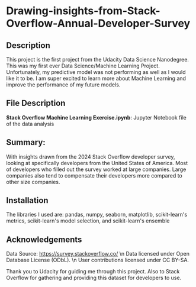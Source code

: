 # Drawing-insights-from-Stack-Overflow-Annual-Developer-Survey

## Description
This project is the first project from the Udacity Data Science Nanodegree. 
This was my first ever Data Science/Machine Learning Project. Unfortunately, my predictive model was not performing as well as I would like it to be. 
I am super excited to learn more about Machine Learning and improve the performance of my future models.

## File Description
**Stack Overflow Machine Learning Exercise.ipynb**: Jupyter Notebook file of the data analysis

## Summary:
With insights drawn from the 2024 Stack Overflow developer survey, looking at specifically developers from the United States of America. Most of developers who filled out the survey worked at large companies. Large companies also tend to compensate their developers more compared to other size companies. 

## Installation
The libraries I used are: pandas, numpy, seaborn, matplotlib, scikit-learn's metrics, scikit-learn's model selection, and scikit-learn's ensemble

## Acknowledgements
Data Source: https://survey.stackoverflow.co/ \n
Data licensed under Open Database License (ODbL). \n
User contributions licensed under CC BY-SA.

Thank you to Udacity for guiding me through this project. 
Also to Stack Overflow for gathering and providing this dataset for developers to use.
